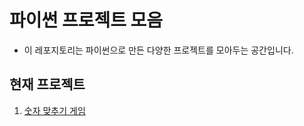 # 파이썬 프로젝트 모음

- 이 레포지토리는 파이썬으로 만든 다양한 프로젝트를 모아두는 공간입니다.

## 현재 프로젝트

1. [숫자 맞추기 게임](number-maker-game/README.md)